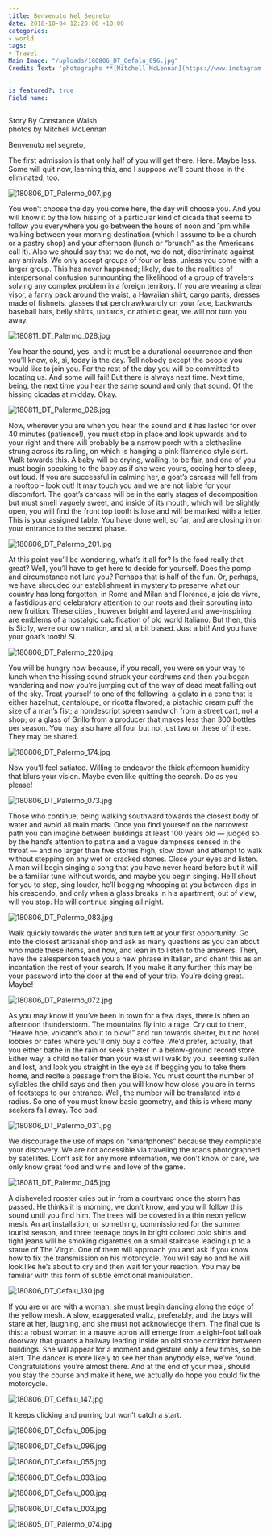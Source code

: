```yaml
---
title: Benvenuto Nel Segreto
date: 2018-10-04 12:20:00 +10:00
categories:
- world
tags:
- Travel
Main Image: "/uploads/180806_DT_Cefalu_096.jpg"
Credits Text: 'photographs **[Mitchell McLennan](https://www.instagram.com/studiomclennan/)**

'
is featured?: true
Field name: 
---
```


Story By Constance Walsh   
photos by Mitchell McLennan


Benvenuto nel segreto,

The first admission is that only half of you will get there. Here. Maybe less. Some will quit now, learning this, and I suppose we’ll count those in the eliminated, too.

![180806_DT_Palermo_007.jpg](/uploads/180806_DT_Palermo_007.jpg)

You won’t choose the day you come here, the day will choose you. And you will know it by the low hissing of a particular kind of cicada that seems to follow you everywhere you go between the hours of noon and 1pm while walking between your morning destination (which I assume to be a church or a pastry shop) and your afternoon (lunch or “brunch” as the Americans call it). Also we should say that we do not, we do not, discriminate against any arrivals. We only accept groups of four or less, unless you come with a larger group. This has never happened; likely, due to the realities of interpersonal confusion surmounting the likelihood of a group of travelers solving any complex problem in a foreign territory. If you are wearing a clear visor, a fanny pack around the waist, a Hawaiian shirt, cargo pants, dresses made of fishnets, glasses that perch awkwardly on your face, backwards baseball hats, belly shirts, unitards, or athletic gear, we will not turn you away. 

![180811_DT_Palermo_028.jpg](/uploads/180811_DT_Palermo_028.jpg)

You hear the sound, yes, and it must be a durational occurrence and then you’ll know, ok, si, today is the day. Tell nobody except the people you would like to join you. For the rest of the day you will be committed to locating us. And some will fail! But there is always next time. Next time, being, the next time you hear the same sound and only that sound. Of the hissing cicadas at midday. Okay.

![180811_DT_Palermo_026.jpg](/uploads/180811_DT_Palermo_026.jpg)

Now, wherever you are when you hear the sound and it has lasted for over 40 minutes (patience!), you must stop in place and look upwards and to your right and there will probably be a narrow porch with a clothesline strung across its railing, on which is hanging a pink flamenco style skirt. Walk towards this. A baby will be crying, wailing, to be fair, and one of you must begin speaking to the baby as if she were yours, cooing her to sleep, out loud. If you are successful in calming her, a goat’s carcass will fall from a rooftop - look out! It may touch you and we are not liable for your discomfort. The goat’s carcass will be in the early stages of decomposition but must smell vaguely sweet, and inside of its mouth, which will be slightly open, you will find the front top tooth is lose and will be marked with a letter. This is your assigned table. You have done well, so far, and are closing in on your entrance to the second phase.

![180806_DT_Palermo_201.jpg](/uploads/180806_DT_Palermo_201.jpg)

At this point you’ll be wondering, what’s it all for? Is the food really that great? Well, you’ll have to get here to decide for yourself. Does the pomp and circumstance not lure you? Perhaps that is half of the fun. Or, perhaps, we have shrouded our establishment in mystery to preserve what our country has long forgotten, in Rome and Milan and Florence, a joie de vivre, a fastidious and celebratory attention to our roots and their sprouting into new fruition. These cities , however bright and layered and awe-inspiring, are emblems of a nostalgic calcification of old world Italiano. But then, this is Sicily, we’re our own nation, and si, a bit biased. Just a bit! And you have your goat’s tooth! Si.

![180806_DT_Palermo_220.jpg](/uploads/180806_DT_Palermo_220.jpg)

You will be hungry now because, if you recall, you were on your way to lunch when the hissing sound struck your eardrums and then you began wandering and now you’re jumping out of the way of dead meat falling out of the sky. Treat yourself to one of the following: a gelato in a cone that is either hazelnut, cantaloupe, or ricotta flavored; a pistachio cream puff the size of a man’s fist; a nondescript spleen sandwich from a street cart, not a shop; or a glass of Grillo from a producer that makes less than 300 bottles per season. You may also have all four but not just two or these of these. They may be shared.

![180806_DT_Palermo_174.jpg](/uploads/180806_DT_Palermo_174.jpg)

Now you’ll feel satiated. Willing to endeavor the thick afternoon humidity that blurs your vision. Maybe even like quitting the search. Do as you please! 

![180806_DT_Palermo_073.jpg](/uploads/180806_DT_Palermo_073.jpg)

Those who continue, being walking southward towards the closest body of water and avoid all main roads. Once you find yourself on the narrowest path you can imagine between buildings at least 100 years old — judged so by the hand’s attention to patina and a vague dampness sensed in the throat — and no larger than five stories high, slow down and attempt to walk without stepping on any wet or cracked stones. Close your eyes and listen. A man will begin singing a song that you have never heard before but it will be a familiar tune without words, and maybe you begin singing. He’ll shout for you to stop, sing louder, he’ll begging whooping at you between dips in his crescendo, and only when a glass breaks in his apartment, out of view, will you stop. He will continue singing all night. 

![180806_DT_Palermo_083.jpg](/uploads/180806_DT_Palermo_083.jpg)

Walk quickly towards the water and turn left at your first opportunity. Go into the closest artisanal shop and ask as many questions as you can about who made these items, and how, and lean in to listen to the answers. Then, have the salesperson teach you a new phrase in Italian, and chant this as an incantation the rest of your search. If you make it any further, this may be your password into the door at the end of your trip. You’re doing great. Maybe!

![180806_DT_Palermo_072.jpg](/uploads/180806_DT_Palermo_072.jpg)

As you may know if you’ve been in town for a few days, there is often an afternoon thunderstorm. The mountains fly into a rage. Cry out to them, “Heave hoe, volcano’s about to blow!” and run towards shelter, but no hotel lobbies or cafes where you'll only buy a coffee. We’d prefer, actually, that you either bathe in the rain or seek shelter in a below-ground record store. Either way, a child no taller than your waist will walk by you, seeming sullen and lost, and look you straight in the eye as if begging you to take them home, and recite a passage from the Bible. You must count the number of syllables the child says and then you will know how close you are in terms of footsteps to our entrance. Well, the number will be translated into a radius. So one of you must know basic geometry, and this is where many seekers fall away. Too bad!

![180806_DT_Palermo_031.jpg](/uploads/180806_DT_Palermo_031.jpg)

We discourage the use of maps on “smartphones” because they complicate your discovery. We are not accessible via traveling the roads photographed by satellites. Don’t ask for any more information, we don’t know or care, we only know great food and wine and love of the game.

![180811_DT_Palermo_045.jpg](/uploads/180811_DT_Palermo_045.jpg)

A disheveled rooster cries out in from a courtyard once the storm has passed. He thinks it is morning, we don’t know, and you will follow this sound until you find him. The trees will be covered in a thin neon yellow mesh. An art installation, or something, commissioned for the summer tourist season, and three teenage boys in bright colored polo shirts and tight jeans will be smoking cigarettes on a small staircase leading up to a statue of The Virgin. One of them will approach you and ask if you know how to fix the transmission on his motorcycle. You will say no and he will look like he’s about to cry and then wait for your reaction. You may be familiar with this form of subtle emotional manipulation.

![180806_DT_Cefalu_130.jpg](/uploads/180806_DT_Cefalu_130.jpg)

If you are or are with a woman, she must begin dancing along the edge of the yellow mesh. A slow, exaggerated waltz, preferably, and the boys will stare at her, laughing, and she must not acknowledge them. The final cue is this: a robust woman in a mauve apron will emerge from a eight-foot tall oak doorway that guards a hallway leading inside an old stone corridor between buildings. She will appear for a moment and gesture only a few times, so be alert. The dancer is more likely to see her than anybody else, we’ve found. Congratulations you’re almost there. And at the end of your meal, should you stay the course and make it here, we actually do hope you could fix the motorcycle.

![180806_DT_Cefalu_147.jpg](/uploads/180806_DT_Cefalu_147.jpg)

It keeps clicking and purring but won’t catch a start.

![180806_DT_Cefalu_095.jpg](/uploads/180806_DT_Cefalu_095.jpg)

![180806_DT_Cefalu_096.jpg](/uploads/180806_DT_Cefalu_096.jpg)

![180806_DT_Cefalu_055.jpg](/uploads/180806_DT_Cefalu_055.jpg)

![180806_DT_Cefalu_033.jpg](/uploads/180806_DT_Cefalu_033.jpg)

![180806_DT_Cefalu_009.jpg](/uploads/180806_DT_Cefalu_009.jpg)

![180806_DT_Cefalu_003.jpg](/uploads/180806_DT_Cefalu_003.jpg)

![180805_DT_Palermo_074.jpg](/uploads/180805_DT_Palermo_074.jpg)
